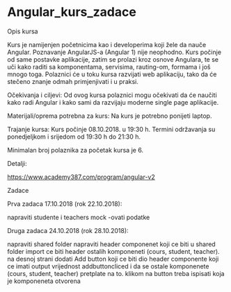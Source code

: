 # Angular_kurs_zadace

Opis kursa

Kurs je namijenjen početnicima kao i developerima koji žele da nauče Angular. Poznavanje AngularJS-a (Angular 1) nije neophodno. Kurs  počinje od same postavke aplikacije, zatim se prolazi kroz osnove Angulara, te se uči kako raditi sa komponentama, servisima, rauting-om, formama i još mnogo toga. Polaznici će u toku kursa razvijati web aplikaciju, tako da će stečeno znanje odmah primjenjivati i u praksi.

Očekivanja i ciljevi:
Od ovog kursa polaznici mogu očekivati da će naučiti kako radi Angular i kako sami da razvijaju moderne single page aplikacije.

Materijali/oprema potrebna za kurs:
Na kurs je potrebno ponijeti laptop.


Trajanje kursa:
Kurs počinje 08.10.2018. u 19:30 h. Termini održavanja su ponedjeljkom i srijedom od 19:30 h do 21:30 h.

Minimalan broj polaznika za početak kursa je 6.

Detalji:

https://www.academy387.com/program/angular-v2

Zadace

Prva zadaca 17.10.2018 (rok 22.10.2018):

napraviti studente i teachers
mock -ovati podatke

Druga zadaca 24.10.2018 (rok 28.10.2018):

napraviti shared folder
napraviti header componenet koji ce biti u shared folder
import ce biti header ostalih komponeneti (cours, student, teacher).
na desnoj strani dodati Add button koji ce biti dio header componente koji ce imati output vrijednost addbuttoncliced i da se ostale komponenete (cours, student, teacher) pretplate na to. klikom na button treba ispisati koja je komponeneta otvorena
